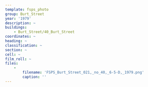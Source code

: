 ```yaml
---
template: fsps_photo
group: Burt_Street
year: '1979'
description: ~
buildings:
    - Burt_Street/40_Burt_Street
coordinates: ~
heading: ~
classification: ~
section: ~
cell: ~
film_roll: ~
files:
    -
        filename: 'FSPS_Burt_Street_021,_no_40,_6-5-D,_1979.png'
        caption: ''
---
```

